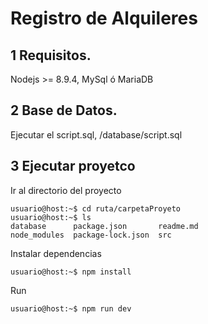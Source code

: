 # Registro de Alquileres
## 1 Requisitos.
Nodejs >= 8.9.4, 
MySql ó MariaDB

## 2 Base de Datos.
Ejecutar el script.sql, /database/script.sql

## 3 Ejecutar proyetco
Ir al directorio del proyecto
```console
usuario@host:~$ cd ruta/carpetaProyeto
usuario@host:~$ ls
database      package.json       readme.md
node_modules  package-lock.json  src
```
Instalar dependencias
```console
usuario@host:~$ npm install
```
Run
```console
usuario@host:~$ npm run dev
```

